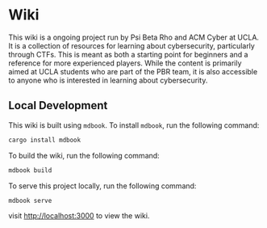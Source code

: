 # Wiki
This wiki is a ongoing project run by Psi Beta Rho and ACM Cyber at UCLA. It is a collection of resources for learning about cybersecurity, particularly through CTFs. This is meant as both a starting point for beginners and a reference for more experienced players. While the content is primarily aimed at UCLA students who are part of the PBR team, it is also accessible to anyone who is interested in learning about cybersecurity.

## Local Development
This wiki is built using `mdbook`. To install `mdbook`, run the following command:

```bash
cargo install mdbook
```

To build the wiki, run the following command:

```bash
mdbook build
```

To serve this project locally, run the following command:

```bash
mdbook serve
```

visit [http://localhost:3000](http://localhost:3000) to view the wiki.
